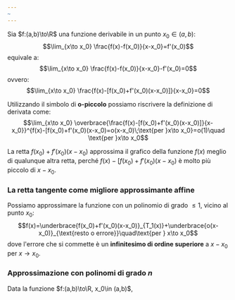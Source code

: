 ```yaml
---
~
---
```

Sia $f:(a,b)\to\R$ una funzione derivabile in un punto $x_0\in (a,b)$:
$$\lim_{x\to x_0} \frac{f(x)-f(x_0)}{x-x_0}=f'(x_0)$$
equivale a:
$$\lim_{x\to x_0} \frac{f(x)-f(x_0)}{x-x_0}-f'(x_0)=0$$
ovvero:
$$\lim_{x\to x_0} \frac{f(x)-[f(x_0)+f'(x_0)(x-x_0)]}{x-x_0}=0$$

Utilizzando il simbolo di **o-piccolo** possiamo riscrivere la definizione di derivata come:
$$\lim_{x\to x_0} \overbrace{\frac{f(x)-[f(x_0)+f'(x_0)(x-x_0)]}{x-x_0}}^{f(x)-[f(x_0)+f'(x_0)(x-x_0)=o(x-x_0)\;\text{per }x\to x_0}=o(1)\quad \text{per }x\to x_0$$

La retta $f(x_0)+f'(x_0)(x-x_0)$ approssima il grafico della funzione $f(x)$ meglio di qualunque altra retta, perché $f(x)-[f(x_0)+f'(x_0)(x-x_0)$ è molto più piccolo di $x-x_0$.

### La retta tangente come migliore approssimante affine
Possiamo approssimare la funzione con un polinomio di grado $\le 1$, vicino al punto $x_0$:
$$f(x)=\underbrace{f(x_0)+f'(x_0)(x-x_0)}_{T_1(x)}+\underbrace{o(x-x_0)}_{\text{resto o errore}}\quad\text{per } x\to x_0$$
dove l'errore che si commette è un **infinitesimo di ordine superiore** a $x-x_0$ per $x\to x_0$.

### Approssimazione con polinomi di grado $n$

Data la funzione $f:(a,b)\to\R, x_0\in (a,b)$,  